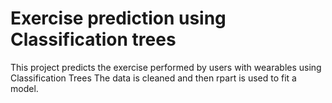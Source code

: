 # Exercise prediction using Classification trees
This project predicts the exercise performed by users with wearables using Classification Trees
The data is cleaned and then rpart is used to fit a model.


